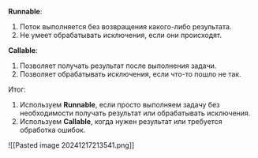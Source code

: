 **Runnable**:
1. Поток выполняется без возвращения какого-либо результата.
2. Не умеет обрабатывать исключения, если они происходят.

**Callable**:
1. Позволяет получать результат после выполнения задачи.
2. Позволяет обрабатывать исключения, если что-то пошло не так.

Итог:
1. Используем **Runnable**, если просто выполняем задачу без необходимости получать результат или обрабатывать исключения.
2. Используем **Callable**, когда нужен результат или требуется обработка ошибок.

![[Pasted image 20241217213541.png]]
